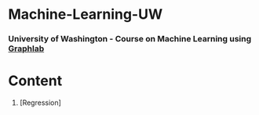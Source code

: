 # Machine-Learning-UW

### University of Washington - Course on Machine Learning using [Graphlab](https://turi.com/)

# Content
1. [Regression]
